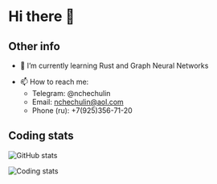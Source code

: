 # Hi there 👋

## Other info

<!-- - 🔭 I’m currently working on ... -->
- 🌱 I’m currently learning Rust and Graph Neural Networks
<!-- - 👯 I’m looking to collaborate on ... -->
<!-- - 🤔 I’m looking for help with ... -->
<!-- - 💬 Ask me about ... -->
- 📫 How to reach me:
  - Telegram: @nchechulin
  - Email: nchechulin@aol.com
  - Phone (ru): +7(925)356-71-20
<!-- - 😄 Pronouns: ... -->
<!-- - ⚡ Fun fact: ... -->


<!--
**NChechulin/NChechulin** is a ✨ _special_ ✨ repository because its `README.md` (this file) appears on your GitHub profile.

Here are some ideas to get you started:

- 🔭 I’m currently working on ...
- 🌱 I’m currently learning ...
- 👯 I’m looking to collaborate on ...
- 🤔 I’m looking for help with ...
- 💬 Ask me about ...
- 📫 How to reach me: ...
- 😄 Pronouns: ...
- ⚡ Fun fact: ...
-->

## Coding stats

![GitHub stats](https://github-readme-stats.vercel.app/api?username=nchechulin&show_icons=true&theme=radical&count_private=true)

![Coding stats](https://github-readme-stats.vercel.app/api/wakatime?username=NChechulin&api_domain=wakapi.dev&custom_title=NChechulin%27s%20Weekly%20Coding%20Stats&theme=radical&show_icons=true&layout=compact)
